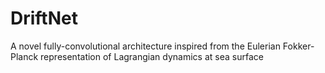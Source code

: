 # DriftNet
A novel fully-convolutional architecture inspired from the Eulerian Fokker-Planck representation of Lagrangian dynamics at sea surface
